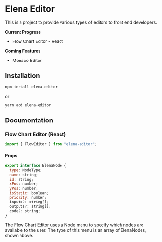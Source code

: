 # Elena Editor

This is a project to provide various types of editors to front end developers.

**Current Progress**

- Flow Chart Editor - React

**Coming Features**

- Monaco Editor

## Installation

```js
npm install elena-editor
```

or

```js
yarn add elena-editor
```

## Documentation

### Flow Chart Editor (React)

```js
import { FlowEditor } from "elena-editor";
```

#### Props

```js
export interface ElenaNode {
  type: NodeType;
  name: string;
  id: string;
  xPos: number;
  yPos: number;
  isStatic: boolean;
  priority: number;
  inputs?: string[];
  outputs?: string[];
  code?: string;
}
```

The Flow Chart Editor uses a Node menu to specify which nodes are available to the user. The type of this menu is an array of ElenaNodes, shown above.
